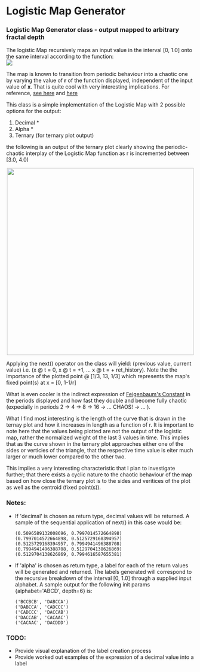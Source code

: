 # Logistic Map Generator
### Logistic Map Generator class - output mapped to arbitrary fractal depth

The logistic Map recursively maps an input value in the interval [0, 1.0] onto the same interval according to the function:
</br><img src='http://mathurl.com/render.cgi?%5Ctextmode%20%5Cdisplaystyle%20x_%7Bn+1%7D%3Drx_%7Bn%7D%5Cleft%281-x_%7Bn%7D%5Cright%29%5Cnocache'>

The map is known to transition from periodic behaviour into a chaotic one by varying the value of **r** of the function displayed, independent of the input value of **x**. That is quite cool with very interesting implications.
For reference, [see here](https://en.wikipedia.org/wiki/Logistic_map) and [here](http://mathworld.wolfram.com/LogisticMap.html)

This class is a simple implementation of the Logistic Map with 2 possible options for the output:
1. Decimal *
2. Alpha *
3. Ternary (for ternary plot output)

the following is an output of the ternary plot clearly showing the periodic-chaotic interplay of the Logistic Map function as r is incremented between [3.0, 4.0)

<p align="center">
  <img src="https://github.com/SubstanceIsFormAndContent/Logistic-Map-Generator/blob/master/visualisations/Ternary%20Plot%20%5Bt%3D0%2C%20t%3D%2B1%2C%20t%3D%2B2%5D%20of%20Logistic%20Map.gif" width="500"/>
</p>

Applying the next() operator on the class will yield: (previous value, current value) i.e. (x @ t = 0, x @ t = +1, ... x @ t = + ret_history). Note the the importance of the plotted point @ [1/3, 13, 1/3] which represents the map's fixed point(s) at x = [0, 1-1/r]

What is even cooler is the indirect expression of [Feigenbaum's Constant](http://mathworld.wolfram.com/FeigenbaumConstant.html) in the periods displayed and how fast they double and become fully chaotic (expecially in periods 2 -> 4 -> 8 -> 16 -> ... CHAOS! -> ... ).

What I find most interesting is the length of the curve that is drawn in the ternay plot and  how it increases in length as a function of r. It is important to note here that the values being plotted are not the output of the logistic map, rather the normalized weight of the last 3 values in time. This implies that as the curve shown in the ternary plot approaches either one of the sides or verticies of the triangle, that the respective time value is eiter much larger or much lower compared to the other two.  

This implies a very interesting characteristic that I plan to investigate further; that there exists a cyclic nature to the chaotic behaviour of the map based on how close the ternary plot is to the sides and veritices of the plot as well as the centroid (fixed point(s)).

### Notes:
* If 'decimal' is chosen as return type, decimal values will be returned. A sample of the sequential application of next() in this case would be:

      (0.5096589132008696, 0.7997014572664898)
      (0.7997014572664898, 0.5125729168394957)
      (0.5125729168394957, 0.7994941496388708)
      (0.7994941496388708, 0.5129704138626869)
      (0.5129704138626869, 0.7994616587655381)

* If 'alpha' is chosen as return type, a label for each of the return values will be generated and returned. The labels generated will correspond to the recursive breakdown of the interval [0, 1.0] through a supplied input alphabet. A sample output for the following init params {alphabet='ABCD', depth=6} is:

      ('BCCBCB', 'DABCCA')
      ('DABCCA', 'CADCCC')
      ('CADCCC', 'DACCAB')
      ('DACCAB', 'CACAAC')
      ('CACAAC', 'DACDDD')
      
### TODO:
* Provide visual explanation of the label creation process
* Provide worked out examples of the expression of a decimal value into a label
